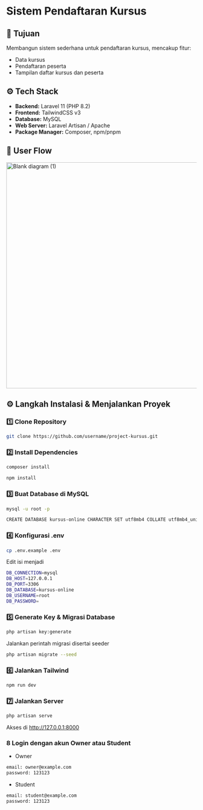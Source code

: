 # Sistem Pendaftaran Kursus

## 🎯 Tujuan
Membangun sistem sederhana untuk pendaftaran kursus, mencakup fitur:
- Data kursus
- Pendaftaran peserta
- Tampilan daftar kursus dan peserta

## ⚙️ Tech Stack

- **Backend:** Laravel 11 (PHP 8.2)  
- **Frontend:** TailwindCSS v3  
- **Database:** MySQL  
- **Web Server:** Laravel Artisan / Apache  
- **Package Manager:** Composer, npm/pnpm  

## 🧠 User Flow
<img width="1745" height="598" alt="Blank diagram (1)" src="https://github.com/user-attachments/assets/ce5f8312-eb91-4a5f-9fc6-37d6324d5b3c" />

## ⚙️ Langkah Instalasi & Menjalankan Proyek


### 1️⃣ Clone Repository
```bash
git clone https://github.com/username/project-kursus.git
```
### 2️⃣ Install Dependencies
```bash
composer install
```
```bash
npm install
```
### 3️⃣ Buat Database di MySQL
```bash
mysql -u root -p

CREATE DATABASE kursus-online CHARACTER SET utf8mb4 COLLATE utf8mb4_unicode_ci;
```
### 4️⃣ Konfigurasi .env
```bash
cp .env.example .env
```
Edit isi menjadi
```bash
DB_CONNECTION=mysql
DB_HOST=127.0.0.1
DB_PORT=3306
DB_DATABASE=kursus-online
DB_USERNAME=root
DB_PASSWORD=
```
### 5️⃣ Generate Key & Migrasi Database
```bash
php artisan key:generate
```
Jalankan perintah migrasi disertai seeder
```bash
php artisan migrate --seed
```
### 6️⃣ Jalankan Tailwind
```bash
npm run dev
```
### 7️⃣ Jalankan Server
```bash
php artisan serve
```
Akses di http://127.0.0.1:8000
### 8️ Login dengan akun Owner atau Student
- Owner
```bash
email: owner@example.com
password: 123123
```
- Student
```bash
email: student@example.com
password: 123123
```


